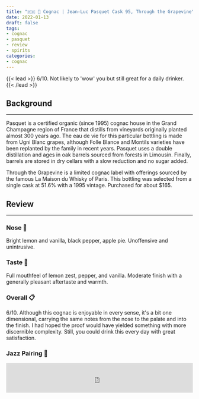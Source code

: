 ```yaml
---
title: "🇫🇷 🍇 Cognac | Jean-Luc Pasquet Cask 95, Through the Grapevine"
date: 2022-01-13
draft: false
tags: 
- cognac
- pasquet
- review
- spirits
categories: 
- cognac
---
```


{{< lead >}}
6/10. Not likely to 'wow' you but still great for a daily drinker.
{{< /lead >}}

## Background
---
Pasquet is a certified organic (since 1995) cognac house in the Grand Champagne region of France that distills from vineyards originally planted almost 300 years ago. The eau de vie for this particular bottling is made from Ugni Blanc grapes, although Folle Blance and Montils varieties have been replanted by the family in recent years. Pasquet uses a double distillation and ages in oak barrels sourced from forests in Limousin. Finally, barrels are stored in dry cellars with a slow reduction and no sugar added. 

Through the Grapevine is a limited cognac label with offerings sourced by the famous La Maison du Whisky of Paris. This bottling was selected from a single cask at 51.6% with a 1995 vintage. Purchased for about $165.


## Review
---
### Nose :nose:
Bright lemon and vanilla, black pepper, apple pie. Unoffensive and unintrusive.  

### Taste :tongue:
Full mouthfeel of lemon zest, pepper, and vanilla. Moderate finish with a generally pleasant aftertaste and warmth.

### Overall :clipboard:
6/10. Although this cognac is enjoyable in every sense, it's a bit one dimensional, carrying the same notes from the nose to the palate and into the finish. I had hoped the proof would have yielded something with more discernible complexity. Still, you could drink this every day with great satisfaction. 

### Jazz Pairing :trumpet:
<iframe src="https://open.spotify.com/embed/track/4Ti7XXjHWi4P3ygJ1GAZMn?utm_source=generator&theme=0" width="100%" height="80" frameBorder="" allowfullscreen="" allow="autoplay; clipboard-write; encrypted-media; fullscreen; picture-in-picture"></iframe>
